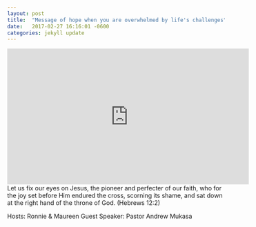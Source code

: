 ```yaml
---
layout: post
title:  "Message of hope when you are overwhelmed by life's challenges"
date:   2017-02-27 16:16:01 -0600
categories: jekyll update
---
```

<iframe width="560" height="315" src="https://www.youtube.com/embed/nkaeVc1rCeo" frameborder="0" allowfullscreen></iframe>
Let us fix our eyes on Jesus, the pioneer and perfecter of our faith, who for the joy set before Him endured the cross, scorning its shame, and sat down at the right hand of the throne of God. (Hebrews 12:2)

Hosts: Ronnie & Maureen
Guest Speaker: Pastor Andrew Mukasa
